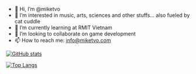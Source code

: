- 👋 Hi, I’m @miketvo
- 👀 I’m interested in music, arts, sciences and other stuffs... also fueled by cat cuddle
- 🌱 I’m currently learning at RMIT Vietnam
- 💞️ I’m looking to collaborate on game development
- 📫 How to reach me: info@miketvo.com

[![GitHub stats](https://github-readme-stats.vercel.app/api?username=miketvo&include_all_commits=true&show_icons=true&custom_title=GitHub+Stats&bg_color=30,0b525b,144552,1b3a4b,212f45&title_color=fff&text_color=fff&icon_color=fff)](https://github.com/miketvo)

[![Top Langs](https://github-readme-stats.vercel.app/api/top-langs/?username=miketvo&layout=compact&show_icons=true&bg_color=30,0b525b,144552,1b3a4b,212f45&title_color=fff&text_color=fff&icon_color=fff)](https://github.com/miketvo)

<!---
miketvo/miketvo is a ✨ special ✨ repository because its `README.md` (this file) appears on your GitHub profile.
You can click the Preview link to take a look at your changes.
--->
